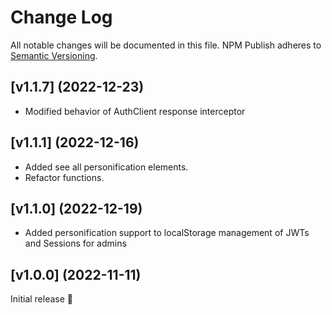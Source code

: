 # Change Log

All notable changes will be documented in this file.
NPM Publish adheres to [Semantic Versioning](http://semver.org/).

## [v1.1.7] (2022-12-23)

- Modified behavior of AuthClient response interceptor

## [v1.1.1] (2022-12-16)

- Added see all personification elements.
- Refactor functions.

## [v1.1.0] (2022-12-19)

- Added personification support to localStorage management of JWTs and Sessions for admins

 <!-- [Full Changelog](https://github.com/JS-DevTools/npm-publish/compare/v1.3.0...v1.4.0)  -->

## [v1.0.0] (2022-11-11)

Initial release 🎉
